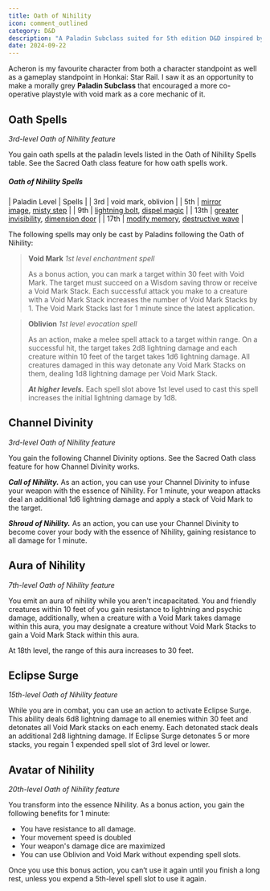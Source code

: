 ```yaml
---
title: Oath of Nihility
icon: comment_outlined
category: D&D
description: "A Paladin Subclass suited for 5th edition D&D inspired by Acheron from Honkai: Star Rail"
date: 2024-09-22
---
```


Acheron is my favourite character from both a character standpoint as well as a gameplay standpoint in Honkai: Star Rail. I saw it as an opportunity to make a morally grey **Paladin Subclass** that encouraged a more co-operative playstyle with void mark as a core mechanic of it.

## Oath Spells
*3rd-level Oath of Nihility feature*

You gain oath spells at the paladin levels listed in the Oath of Nihility Spells table. See the Sacred Oath class feature for how oath spells work.
##### Oath of Nihility Spells
| Paladin Level | Spells |
| 3rd | void mark, oblivion |
| 5th | [mirror image](https://www.dndbeyond.com/spells/2193-mirror-image), [misty step](https://www.dndbeyond.com/spells/2195-misty-step) |
| 9th | [lightning bolt](https://www.dndbeyond.com/spells/2167-lightning-bolt), [dispel magic](https://www.dndbeyond.com/spells/2072-dispel-magic) |
| 13th | [greater invisibility](https://www.dndbeyond.com/spells/2128-greater-invisibility), [dimension door](https://www.dndbeyond.com/spells/2068-dimension-door) |
| 17th | [modify memory](https://www.dndbeyond.com/spells/2196-modify-memory), [destructive wave](https://www.dndbeyond.com/spells/2355-destructive-wave) |

The following spells may only be cast by Paladins following the Oath of Nihility:

>**Void Mark**
>_1st level enchantment spell_
> 
>As a bonus action, you can mark a target within 30 feet with Void Mark. The target must succeed on a Wisdom saving throw or receive a Void Mark Stack. Each successful attack you make to a creature with a Void Mark Stack increases the number of Void Mark Stacks by 1. The Void Mark Stacks last for 1 minute since the latest application.

>**Oblivion**
>_1st level evocation spell_
> 
>As an action, make a melee spell attack to a target within range. On a successful hit, the target takes 2d8 lightning damage and each creature within 10 feet of the target takes 1d6 lightning damage. All creatures damaged in this way detonate any Void Mark Stacks on them, dealing 1d8 lightning damage per Void Mark Stack.
> 
>_**At higher levels.**_ Each spell slot above 1st level used to cast this spell increases the initial lightning damage by 1d8.
## Channel Divinity
_3rd-level Oath of Nihility feature_

You gain the following Channel Divinity options. See the Sacred Oath class feature for how Channel Divinity works.

_**Call of Nihility.**_ As an action, you can use your Channel Divinity to infuse your weapon with the essence of Nihility. For 1 minute, your weapon attacks deal an additional 1d6 lightning damage and apply a stack of Void Mark to the target.

_**Shroud of Nihility.**_ As an action, you can use your Channel Divinity to become cover your body with the essence of Nihility, gaining resistance to all damage for 1 minute.
## Aura of Nihility
_7th-level Oath of Nihility feature_

You emit an aura of nihility while you aren't incapacitated. You and friendly creatures within 10 feet of you gain resistance to lightning and psychic damage, additionally, when a creature with a Void Mark takes damage within this aura, you may designate a creature without Void Mark Stacks to gain a Void Mark Stack within this aura.

At 18th level, the range of this aura increases to 30 feet.
## Eclipse Surge
_15th-level Oath of Nihility feature_

While you are in combat, you can use an action to activate Eclipse Surge. This ability deals 6d8 lightning damage to all enemies within 30 feet and detonates all Void Mark stacks on each enemy. Each detonated stack deals an additional 2d8 lightning damage. If Eclipse Surge detonates 5 or more stacks, you regain 1 expended spell slot of 3rd level or lower.

## Avatar of Nihility
_20th-level Oath of Nihility feature_

You transform into the essence Nihility. As a bonus action, you gain the following benefits for 1 minute:

- You have resistance to all damage.
- Your movement speed is doubled
- Your weapon's damage dice are maximized
- You can use Oblivion and Void Mark without expending spell slots.

Once you use this bonus action, you can’t use it again until you finish a long rest, unless you expend a 5th-level spell slot to use it again.